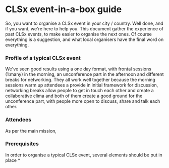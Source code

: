 # CLSx event-in-a-box guide
So, you want to organise a CLSx event in your city / country. Well done, and if you want, we're here to help you.
This document gather the experience of past CLSx events, to make easier to organise the next ones. Of course everything is a suggestion, and what local organisers have the final word on everything. 


### Profile of a typical CLSx event
We've seen good results using a one day format, with frontal sessions (1:many) in the morning, an unconference part in the afternoon and different breaks for networking. They all work well together because the morning sessions warm up attendees a provide in initial framework for discussion, networking breaks allow people to get in touch each other and create a collaborative clima and both of them create a good ground for the unconference part, with people more open to discuss, share and talk each other.

### Attendees
As per the main mission, 

### Prerequisites
In order to organise a typical CLSx event, several elements should be put in place
 * 


